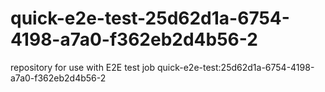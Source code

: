 # quick-e2e-test-25d62d1a-6754-4198-a7a0-f362eb2d4b56-2
repository for use with E2E test job quick-e2e-test:25d62d1a-6754-4198-a7a0-f362eb2d4b56-2
